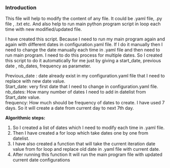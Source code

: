### Introduction
This file will help to modify the content of any file. It could be .yaml file, .py file , .txt etc.
And also help to run main python program script in loop each time with new modified/updated file.

I have created this script. Because I need to run my main program again and again with different dates in configuration.yaml file.
If I do it manually then I need to change the date manually each time in .yaml file and then need to run main program. I need to do this process
for multiple dates. So I created this script to do it automatically for me just by giving a start_date, previous date , nb_dates, frequency as parameter.

  
Previous_date : date already exist in my configuration.yaml file that I need to replace with new date value.   
Start_date: very first date that I need to change in configuration.yaml file.   
nb_dates: How many number of dates I need to add in datelist from Start_date value.   
frequency: How much should be frequency of dates to create. I have used 7 days. So it will create a date from current day to next 7th day.   

**Algorithmic steps:**

1. So I created a list of dates which I need to modify each time in .yaml file. 
2. Then I have created a for loop which take dates one by one from datelist.
3. I have also created a function that will take the current iteration date value from for loop and replace old date in .yaml file with current date.
4. After running this function It will run the main program file with updated current date configurations